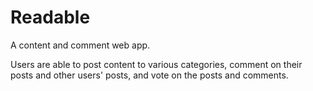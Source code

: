 # Readable


A content and comment web app.

Users are able to post content to various categories, comment on their posts and other users' posts, and vote on the posts and comments.
